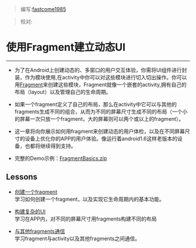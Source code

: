 > 编写:[fastcome1985](https://github.com/fastcome1985 "fastcome1985")

> 校对:


# 使用Fragment建立动态UI


----------
* 为了在Android上创建动态的、多窗口的用户交互体验，你需将UI组件进行封装，作为模块使用,在activity中你可以对这些模块进行切入切出操作。你可以用[Fragment](http://developer.android.com/intl/zh-cn/reference/android/app/Fragment.html "fragment")来创建这些模块，Fragment就像一个嵌套的activity,拥有自己的布局（layout）以及管理自己的生命周期。

* 如果一个fragment定义了自己的布局，那么在activity中它可以与其他的fragments生成不同的组合，从而为不同的屏幕尺寸生成不同的布局（一个小的屏幕一次只放一个fragment，大的屏幕则可以两个或以上的fragment）。

* 这一章将向你展示如何用fragment来创建动态的用户体检，以及在不同屏幕尺寸的设备上优化你的APP的用户体验。像运行着android1.6这样老版本的设备，也都将继续得到支持。

* 完整的Demo示例：[FragmentBasics.zip](developer.android.com/shareables/training/FragmentBasics.zip "FragmentBasics.zip")


## Lessons

* [创建一个fragment](creating.html)   
          学习如何创建一个fragment，以及实现它生命周期内的基本功能。

* [构建复杂的UI](fragment-ui.html)   
          学习在APP内，对不同的屏幕尺寸用fragments构建不同的布局

* [与其他fragments通信](communicating.html)    
          学习fragment与activity以及其他fragments之间通信。
 